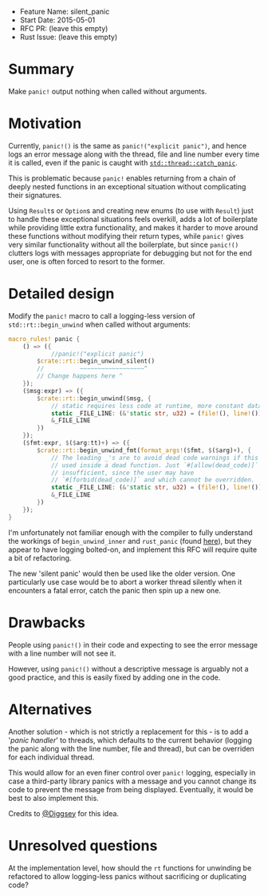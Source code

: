 - Feature Name: silent_panic
- Start Date: 2015-05-01
- RFC PR: (leave this empty)
- Rust Issue: (leave this empty)

# Summary

Make `panic!` output nothing when called without arguments.

# Motivation

Currently, `panic!()` is the same as `panic!("explicit panic")`, and hence logs an error message along with the thread, file and line number every time it is called, even if the panic is caught with [`std::thread::catch_panic`](http://doc.rust-lang.org/nightly/std/thread/fn.catch_panic.html). 

This is problematic because `panic!` enables returning from a chain of deeply nested functions in an exceptional situation without complicating their signatures.

Using `Result`s or `Option`s and creating new enums (to use with `Result`) just to handle these exceptional situations feels overkill, adds a lot of boilerplate while providing little extra functionality, and makes it harder to move around these functions without modifying their return types, while `panic!` gives very similar functionality without all the boilerplate, but since `panic!()` clutters logs with messages appropriate for debugging but not for the end user, one is often forced to resort to the former.



# Detailed design

Modify the `panic!` macro to call a logging-less version of `std::rt::begin_unwind` when called without arguments:

```rust
macro_rules! panic {
    () => ({
    		//panic!("explicit panic")
        $crate::rt::begin_unwind_silent()
        //          ~~~~~~~~~~~~~~~~~~^
        // Change happens here ^
    });
    ($msg:expr) => ({
        $crate::rt::begin_unwind($msg, {
            // static requires less code at runtime, more constant data
            static _FILE_LINE: (&'static str, u32) = (file!(), line!());
            &_FILE_LINE
        })
    });
    ($fmt:expr, $($arg:tt)+) => ({
        $crate::rt::begin_unwind_fmt(format_args!($fmt, $($arg)+), {
            // The leading _'s are to avoid dead code warnings if this is
            // used inside a dead function. Just `#[allow(dead_code)]` is
            // insufficient, since the user may have
            // `#[forbid(dead_code)]` and which cannot be overridden.
            static _FILE_LINE: (&'static str, u32) = (file!(), line!());
            &_FILE_LINE
        })
    });
}
```

I'm unfortunately not familiar enough with the compiler to fully understand the workings of `begin_unwind_inner` and `rust_panic` (found [here](https://github.com/rust-lang/rust/blob/master/src/libstd/rt/unwind.rs)), but they appear to have logging bolted-on, and implement this RFC will require quite a bit of refactoring.

The new 'silent panic' would then be used like the older version. One particularly use case would be to abort a worker thread silently when it encounters a fatal error, catch the panic then spin up a new one.



# Drawbacks

People using `panic!()` in their code and expecting to see the error message with a line number will not see it.

However, using `panic!()` without a descriptive message is arguably not a good practice, and this is easily fixed by adding one in the code.



# Alternatives

Another solution - which is not strictly a replacement for this - is to add a '*panic handler*' to threads, which defaults to the current behavior (logging the panic along with the line number, file and thread), but can be overriden for each individual thread.

This would allow for an even finer control over `panic!` logging, especially in case a third-party library panics with a message and you cannot change its code to prevent the message from being displayed. Eventually, it would be best to also implement this.

Credits to [@Diggsey](https://github.com/Diggsey) for this idea. 

# Unresolved questions

At the implementation level, how should the `rt` functions for unwinding be refactored to allow logging-less panics without sacrificing or duplicating code?
